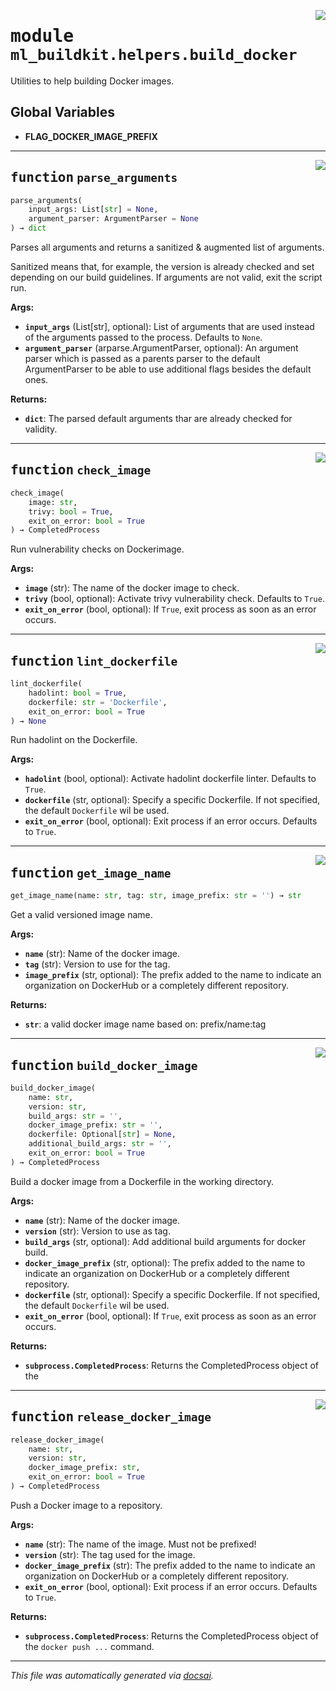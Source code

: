 <!-- markdownlint-disable -->

<a href="https://github.com/khulnasoft/ml-buildkit/blob/main/src/ml_buildkit/helpers/build_docker.py#L0"><img align="right" style="float:right;" src="https://img.shields.io/badge/-source-cccccc?style=flat-square"></a>

# <kbd>module</kbd> `ml_buildkit.helpers.build_docker`
Utilities to help building Docker images. 

**Global Variables**
---------------
- **FLAG_DOCKER_IMAGE_PREFIX**

---

<a href="https://github.com/khulnasoft/ml-buildkit/blob/main/src/ml_buildkit/helpers/build_docker.py#L13"><img align="right" style="float:right;" src="https://img.shields.io/badge/-source-cccccc?style=flat-square"></a>

## <kbd>function</kbd> `parse_arguments`

```python
parse_arguments(
    input_args: List[str] = None,
    argument_parser: ArgumentParser = None
) → dict
```

Parses all arguments and returns a sanitized & augmented list of arguments. 

Sanitized means that, for example, the version is already checked and set depending on our build guidelines. If arguments are not valid, exit the script run. 



**Args:**
 
 - <b>`input_args`</b> (List[str], optional):  List of arguments that are used instead of the arguments passed to the process. Defaults to `None`. 
 - <b>`argument_parser`</b> (arparse.ArgumentParser, optional):  An argument parser which is passed as a parents parser to the default ArgumentParser to be able to use additional flags besides the default ones. 



**Returns:**
 
 - <b>`dict`</b>:  The parsed default arguments thar are already checked for validity. 


---

<a href="https://github.com/khulnasoft/ml-buildkit/blob/main/src/ml_buildkit/helpers/build_docker.py#L43"><img align="right" style="float:right;" src="https://img.shields.io/badge/-source-cccccc?style=flat-square"></a>

## <kbd>function</kbd> `check_image`

```python
check_image(
    image: str,
    trivy: bool = True,
    exit_on_error: bool = True
) → CompletedProcess
```

Run vulnerability checks on Dockerimage. 



**Args:**
 
 - <b>`image`</b> (str):  The name of the docker image to check. 
 - <b>`trivy`</b> (bool, optional):  Activate trivy vulnerability check. Defaults to `True`. 
 - <b>`exit_on_error`</b> (bool, optional):  If `True`, exit process as soon as an error occurs. 


---

<a href="https://github.com/khulnasoft/ml-buildkit/blob/main/src/ml_buildkit/helpers/build_docker.py#L65"><img align="right" style="float:right;" src="https://img.shields.io/badge/-source-cccccc?style=flat-square"></a>

## <kbd>function</kbd> `lint_dockerfile`

```python
lint_dockerfile(
    hadolint: bool = True,
    dockerfile: str = 'Dockerfile',
    exit_on_error: bool = True
) → None
```

Run hadolint on the Dockerfile. 



**Args:**
 
 - <b>`hadolint`</b> (bool, optional):  Activate hadolint dockerfile linter. Defaults to `True`. 
 - <b>`dockerfile`</b> (str, optional):  Specify a specific Dockerfile. If not specified, the default `Dockerfile` wil be used. 
 - <b>`exit_on_error`</b> (bool, optional):  Exit process if an error occurs. Defaults to `True`. 


---

<a href="https://github.com/khulnasoft/ml-buildkit/blob/main/src/ml_buildkit/helpers/build_docker.py#L87"><img align="right" style="float:right;" src="https://img.shields.io/badge/-source-cccccc?style=flat-square"></a>

## <kbd>function</kbd> `get_image_name`

```python
get_image_name(name: str, tag: str, image_prefix: str = '') → str
```

Get a valid versioned image name. 



**Args:**
 
 - <b>`name`</b> (str):  Name of the docker image. 
 - <b>`tag`</b> (str):  Version to use for the tag. 
 - <b>`image_prefix`</b> (str, optional):  The prefix added to the name to indicate an organization on DockerHub or a completely different repository. 



**Returns:**
 
 - <b>`str`</b>:  a valid docker image name based on: prefix/name:tag 


---

<a href="https://github.com/khulnasoft/ml-buildkit/blob/main/src/ml_buildkit/helpers/build_docker.py#L104"><img align="right" style="float:right;" src="https://img.shields.io/badge/-source-cccccc?style=flat-square"></a>

## <kbd>function</kbd> `build_docker_image`

```python
build_docker_image(
    name: str,
    version: str,
    build_args: str = '',
    docker_image_prefix: str = '',
    dockerfile: Optional[str] = None,
    additional_build_args: str = '',
    exit_on_error: bool = True
) → CompletedProcess
```

Build a docker image from a Dockerfile in the working directory. 



**Args:**
 
 - <b>`name`</b> (str):  Name of the docker image. 
 - <b>`version`</b> (str):  Version to use as tag. 
 - <b>`build_args`</b> (str, optional):  Add additional build arguments for docker build. 
 - <b>`docker_image_prefix`</b> (str, optional):  The prefix added to the name to indicate an organization on DockerHub or a completely different repository. 
 - <b>`dockerfile`</b> (str, optional):  Specify a specific Dockerfile. If not specified, the default `Dockerfile` wil be used. 
 - <b>`exit_on_error`</b> (bool, optional):  If `True`, exit process as soon as an error occurs. 



**Returns:**
 
 - <b>`subprocess.CompletedProcess`</b>:  Returns the CompletedProcess object of the 


---

<a href="https://github.com/khulnasoft/ml-buildkit/blob/main/src/ml_buildkit/helpers/build_docker.py#L165"><img align="right" style="float:right;" src="https://img.shields.io/badge/-source-cccccc?style=flat-square"></a>

## <kbd>function</kbd> `release_docker_image`

```python
release_docker_image(
    name: str,
    version: str,
    docker_image_prefix: str,
    exit_on_error: bool = True
) → CompletedProcess
```

Push a Docker image to a repository. 



**Args:**
 
 - <b>`name`</b> (str):  The name of the image. Must not be prefixed! 
 - <b>`version`</b> (str):  The tag used for the image. 
 - <b>`docker_image_prefix`</b> (str):  The prefix added to the name to indicate an organization on DockerHub or a completely different repository. 
 - <b>`exit_on_error`</b> (bool, optional):  Exit process if an error occurs. Defaults to `True`. 



**Returns:**
 
 - <b>`subprocess.CompletedProcess`</b>:  Returns the CompletedProcess object of the `docker push ...` command. 




---

_This file was automatically generated via [docsai](https://github.com/khulnasoft/docsai)._
